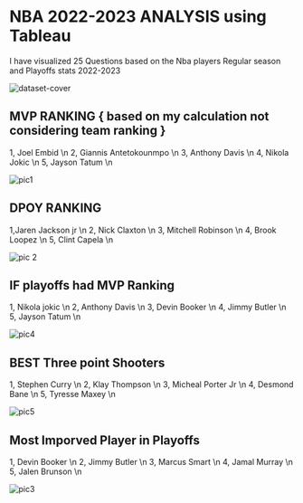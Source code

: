 # NBA 2022-2023 ANALYSIS using Tableau

I have visualized 25 Questions based on the Nba players Regular season and Playoffs stats 2022-2023

![dataset-cover](https://github.com/vasanthkumar7/NBA-2023-ANALYSIS-using-Tableau/assets/48177734/abb94e5c-4b36-4cb6-882d-2c3883e6c01c)

## MVP RANKING { based on my calculation not considering team ranking }

1, Joel Embid \n
2, Giannis Antetokounmpo \n
3, Anthony Davis \n
4, Nikola Jokic \n
5, Jayson Tatum \n

![pic1](https://github.com/vasanthkumar7/NBA-2023-ANALYSIS-using-Tableau/assets/48177734/359c0ea5-c0b3-4e8a-bbf9-1f9e78df8cfe)

## DPOY RANKING

1,Jaren Jackson jr \n
2, Nick Claxton \n
3, Mitchell Robinson \n
4, Brook Loopez \n
5, Clint Capela \n

![pic 2](https://github.com/vasanthkumar7/NBA-2023-ANALYSIS-using-Tableau/assets/48177734/72020266-caa9-4674-abd9-eac115020e7c)

## IF playoffs had MVP Ranking

1, Nikola jokic \n
2, Anthony Davis \n
3, Devin Booker \n
4, Jimmy Butler \n
5, Jayson Tatum \n

![pic4](https://github.com/vasanthkumar7/NBA-2023-ANALYSIS-using-Tableau/assets/48177734/7ce5549e-3b7a-4156-ab1c-e7ed2a6eeca1)

## BEST Three point Shooters

1, Stephen Curry \n
2, Klay Thompson \n
3, Micheal Porter Jr \n
4, Desmond Bane \n
5, Tyresse Maxey \n

![pic5](https://github.com/vasanthkumar7/NBA-2023-ANALYSIS-using-Tableau/assets/48177734/a313c622-af90-4620-8677-d62361ba5c79)

## Most Imporved Player in Playoffs

1, Devin Booker \n
2, Jimmy Butler \n
3, Marcus Smart \n
4, Jamal Murray \n
5, Jalen Brunson \n

![pic3](https://github.com/vasanthkumar7/NBA-2023-ANALYSIS-using-Tableau/assets/48177734/113886da-872f-44a6-870c-a0ff26d52d72)


